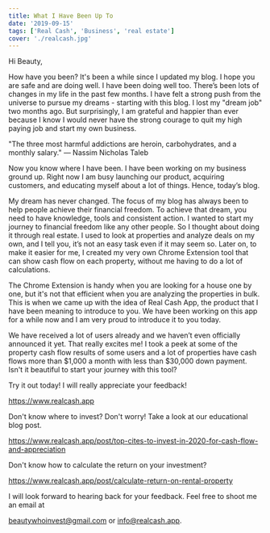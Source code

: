 ```yaml
---
title: What I Have Been Up To
date: '2019-09-15'
tags: ['Real Cash', 'Business', 'real estate']
cover: './realcash.jpg'
---
```

Hi Beauty, 

How have you been? It's been a while since I updated my blog. I hope you are safe and are doing well. I have been doing well too. There’s been lots of changes in my life in the past few months. I have felt a strong push from the universe to pursue my dreams - starting with this blog. I lost my "dream job" two months ago. But surprisingly, I am grateful and happier than ever because I know I would never have the strong courage to quit my high paying job and start my own business. 

"The three most harmful addictions are heroin, carbohydrates, and a monthly salary." ― Nassim Nicholas Taleb

Now you know where I have been. I have been working on my business ground up. Right now I am busy launching our product, acquiring customers, and educating myself about a lot of things. Hence, today’s blog.

My dream has never changed. The focus of my blog has always been to help people achieve their financial freedom. To achieve that dream, you need to have knowledge, tools and consistent action. I wanted to start my journey to financial freedom like any other people. So I thought about doing it through real estate. I used to look at properties and analyze deals on my own, and I tell you, it’s not an easy task even if it may seem so. Later on, to make it easier for me, I created my very own Chrome Extension tool that can show cash flow on each property, without me having to do a lot of calculations.

The Chrome Extension is handy when you are looking for a house one by one, but it's not that efficient when you are analyzing the properties in bulk. This is when we came up with the idea of Real Cash App, the product that I have been meaning to introduce to you. We have been working on this app for a while now and I am very proud to introduce it to you today. 

We have received a lot of users already and we haven’t even officially announced it yet. That really excites me! I took a peek at some of the property cash flow results of some users and a lot of properties have cash flows more than $1,000 a month with less than $30,000 down payment. Isn't it beautiful to start your journey with this tool?

Try it out today! I will really appreciate your feedback!

https://www.realcash.app

Don't know where to invest? Don't worry! Take a look at our educational blog post. 

https://www.realcash.app/post/top-cites-to-invest-in-2020-for-cash-flow-and-appreciation

Don't know how to calculate the return on your investment?

https://www.realcash.app/post/calculate-return-on-rental-property

I will look forward to hearing back for your feedback. Feel free to shoot me an email at 

beautywhoinvest@gmail.com or info@realcash.app. 



